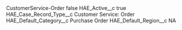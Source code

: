 <?xml version="1.0" encoding="UTF-8"?>
<CustomMetadata xmlns="http://soap.sforce.com/2006/04/metadata" xmlns:xsi="http://www.w3.org/2001/XMLSchema-instance" xmlns:xsd="http://www.w3.org/2001/XMLSchema">
    <label>CustomerService-Order</label>
    <protected>false</protected>
    <values>
        <field>HAE_Active__c</field>
        <value xsi:type="xsd:boolean">true</value>
    </values>
    <values>
        <field>HAE_Case_Record_Type__c</field>
        <value xsi:type="xsd:string">Customer Service: Order</value>
    </values>
    <values>
        <field>HAE_Default_Category__c</field>
        <value xsi:type="xsd:string">Purchase Order</value>
    </values>
    <values>
        <field>HAE_Default_Region__c</field>
        <value xsi:type="xsd:string">NA</value>
    </values>
</CustomMetadata>
